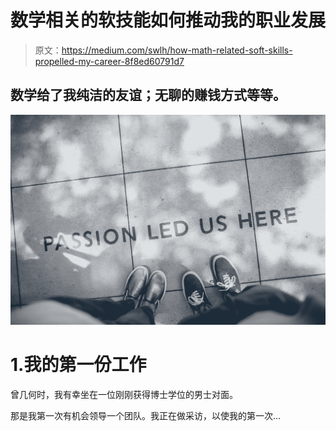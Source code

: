 # 数学相关的软技能如何推动我的职业发展

> 原文：<https://medium.com/swlh/how-math-related-soft-skills-propelled-my-career-8f8ed60791d7>

## 数学给了我纯洁的友谊；无聊的赚钱方式等等。

![](img/4a3b508ab8745240326cc78f9aa43b62.png)

# 1.我的第一份工作

曾几何时，我有幸坐在一位刚刚获得博士学位的男士对面。

那是我第一次有机会领导一个团队。我正在做采访，以使我的第一次…